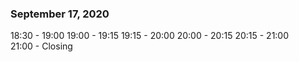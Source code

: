 ### September 17, 2020

18:30 - 19:00 
19:00 - 19:15 
19:15 - 20:00 
20:00 - 20:15
20:15 - 21:00   
21:00 - Closing
